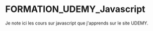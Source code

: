 # FORMATION_UDEMY_Javascript

Je note ici les cours sur javascript que j'apprends sur le site UDEMY.
